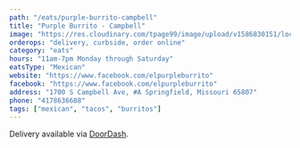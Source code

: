 ```yaml
---
path: "/eats/purple-burrito-campbell"
title: "Purple Burrito - Campbell"
image: "https://res.cloudinary.com/tpage99/image/upload/v1586830151/local417eats/local417eatslogo.png"
orderops: "delivery, curbside, order online"
category: "eats"
hours: "11am-7pm Monday through Saturday"
eatsType: "Mexican"
website: "https://www.facebook.com/elpurpleburrito"
facebook: "https://www.facebook.com/elpurpleburrito"
address: "1700 S Campbell Ave, #A Springfield, Missouri 65807"
phone: "4178636688"
tags: ["mexican", "tacos", "burritos"]
---
```


Delivery available via [DoorDash](https://www.doordash.com/store/purple-burrito-springfield-403629/en-US).